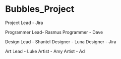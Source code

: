 # Bubbles_Project

Project Lead - Jira

Programmer Lead- Rasmus
Programmer - Dave

Design Lead - Shantel
Designer - Luna
Designer - Jira

Art Lead - Luke
Artist - Amy
Artist - Ad
